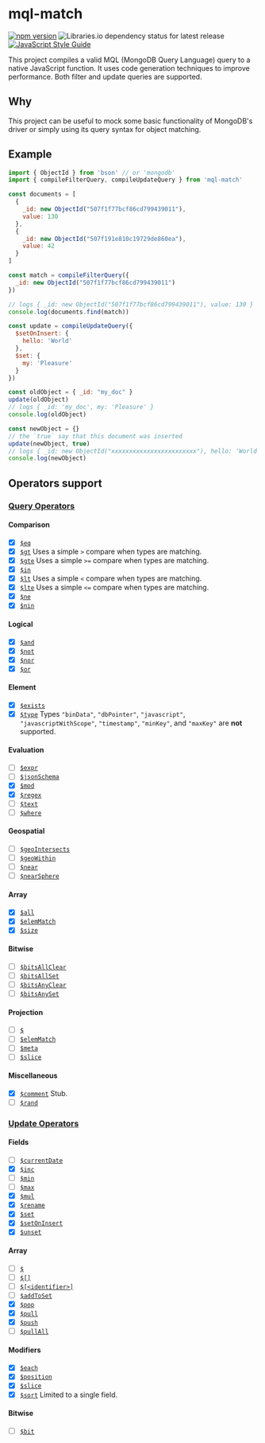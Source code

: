 # mql-match

[![npm version](https://badge.fury.io/js/mql-match.svg)](https://badge.fury.io/js/mql-match)
![Libraries.io dependency status for latest release](https://img.shields.io/librariesio/release/npm/mql-match)
[![JavaScript Style Guide](https://img.shields.io/badge/code_style-standard-brightgreen.svg)](https://standardjs.com)

This project compiles a valid MQL (MongoDB Query Language) query to a native JavaScript function. It uses code generation techniques to improve performance. Both filter and update queries are supported.

## Why

This project can be useful to mock some basic functionality of MongoDB's driver or simply using its query syntax for object matching.

## Example

```javascript
import { ObjectId } from 'bson' // or 'mongodb'
import { compileFilterQuery, compileUpdateQuery } from 'mql-match'

const documents = [
  {
    _id: new ObjectId("507f1f77bcf86cd799439011"),
    value: 130
  },
  {
    _id: new ObjectId("507f191e810c19729de860ea"),
    value: 42
  }
]

const match = compileFilterQuery({
  _id: new ObjectId("507f1f77bcf86cd799439011")
})

// logs { _id: new ObjectId("507f1f77bcf86cd799439011"), value: 130 }
console.log(documents.find(match))

const update = compileUpdateQuery({
  $setOnInsert: {
    hello: 'World'
  },
  $set: {
    my: 'Pleasure'
  }
})

const oldObject = { _id: "my_doc" }
update(oldObject)
// logs { _id: 'my_doc', my: 'Pleasure' }
console.log(oldObject)

const newObject = {}
// the `true` say that this document was inserted
update(newObject, true)
// logs { _id: new ObjectId("xxxxxxxxxxxxxxxxxxxxxxxx"), hello: 'World', my: 'Pleasure' }
console.log(newObject)
```

## Operators support

### [Query Operators](https://docs.mongodb.com/manual/reference/operator/query/)

#### Comparison

- [x] [`$eq`](https://www.mongodb.com/docs/manual/reference/operator/query/eq/)
- [x] [`$gt`](https://www.mongodb.com/docs/manual/reference/operator/query/gt/) Uses a simple `>` compare when types are matching.
- [x] [`$gte`](https://www.mongodb.com/docs/manual/reference/operator/query/gte/) Uses a simple `>=` compare when types are matching.
- [x] [`$in`](https://www.mongodb.com/docs/manual/reference/operator/query/in/)
- [x] [`$lt`](https://www.mongodb.com/docs/manual/reference/operator/query/lt/) Uses a simple `<` compare when types are matching.
- [x] [`$lte`](https://www.mongodb.com/docs/manual/reference/operator/query/lte/) Uses a simple `<=` compare when types are matching.
- [x] [`$ne`](https://www.mongodb.com/docs/manual/reference/operator/query/ne/)
- [x] [`$nin`](https://www.mongodb.com/docs/manual/reference/operator/query/nin/)

#### Logical

- [x] [`$and`](https://www.mongodb.com/docs/manual/reference/operator/query/and/)
- [x] [`$not`](https://www.mongodb.com/docs/manual/reference/operator/query/not/)
- [x] [`$nor`](https://www.mongodb.com/docs/manual/reference/operator/query/nor/)
- [x] [`$or`](https://www.mongodb.com/docs/manual/reference/operator/query/or/)

#### Element

- [x] [`$exists`](https://www.mongodb.com/docs/manual/reference/operator/query/exists/)
- [x] [`$type`](https://www.mongodb.com/docs/manual/reference/operator/query/type/) Types `"binData"`, `"dbPointer"`, `"javascript"`, `"javascriptWithScope"`, `"timestamp"`, `"minKey"`, and `"maxKey"` are **not** supported.

#### Evaluation

- [ ] [`$expr`](https://www.mongodb.com/docs/manual/reference/operator/query/expr/)
- [ ] [`$jsonSchema`](https://www.mongodb.com/docs/manual/reference/operator/query/jsonSchema/)
- [x] [`$mod`](https://www.mongodb.com/docs/manual/reference/operator/query/mod/)
- [x] [`$regex`](https://www.mongodb.com/docs/manual/reference/operator/query/regex/)
- [ ] [`$text`](https://www.mongodb.com/docs/manual/reference/operator/query/text/)
- [ ] [`$where`](https://www.mongodb.com/docs/manual/reference/operator/query/where/)

#### Geospatial

- [ ] [`$geoIntersects`](https://www.mongodb.com/docs/manual/reference/operator/query/geoIntersects/)
- [ ] [`$geoWithin`](https://www.mongodb.com/docs/manual/reference/operator/query/geoWithin/)
- [ ] [`$near`](https://www.mongodb.com/docs/manual/reference/operator/query/near/)
- [ ] [`$nearSphere`](https://www.mongodb.com/docs/manual/reference/operator/query/nearSphere/)

#### Array

- [x] [`$all`](https://www.mongodb.com/docs/manual/reference/operator/query/all/)
- [x] [`$elemMatch`](https://www.mongodb.com/docs/manual/reference/operator/query/elemMatch/)
- [x] [`$size`](https://www.mongodb.com/docs/manual/reference/operator/query/size/)

#### Bitwise

- [ ] [`$bitsAllClear`](https://www.mongodb.com/docs/manual/reference/operator/query/bitsAllClear/)
- [ ] [`$bitsAllSet`](https://www.mongodb.com/docs/manual/reference/operator/query/bitsAllSet/)
- [ ] [`$bitsAnyClear`](https://www.mongodb.com/docs/manual/reference/operator/query/bitsAnyClear/)
- [ ] [`$bitsAnySet`](https://www.mongodb.com/docs/manual/reference/operator/query/bitsAnySet/)

#### Projection

- [ ] [`$`](https://www.mongodb.com/docs/manual/reference/operator/projection/positional/)
- [ ] [`$elemMatch`](https://www.mongodb.com/docs/manual/reference/operator/query/elemMatch/)
- [ ] [`$meta`](https://www.mongodb.com/docs/manual/reference/operator/query/meta/)
- [ ] [`$slice`](https://www.mongodb.com/docs/manual/reference/operator/query/slice/)

#### Miscellaneous

- [x] [`$comment`](https://www.mongodb.com/docs/manual/reference/operator/query/comment/) Stub.
- [ ] [`$rand`](https://www.mongodb.com/docs/manual/reference/operator/query/rand/)

### [Update Operators](https://www.mongodb.com/docs/manual/reference/operator/update/)

#### Fields

- [ ] [`$currentDate`](https://www.mongodb.com/docs/manual/reference/operator/update/currentDate/)
- [x] [`$inc`](https://www.mongodb.com/docs/manual/reference/operator/update/inc/)
- [ ] [`$min`](https://www.mongodb.com/docs/manual/reference/operator/update/min/)
- [ ] [`$max`](https://www.mongodb.com/docs/manual/reference/operator/update/max/)
- [x] [`$mul`](https://www.mongodb.com/docs/manual/reference/operator/update/mul/)
- [x] [`$rename`](https://www.mongodb.com/docs/manual/reference/operator/update/rename/)
- [x] [`$set`](https://www.mongodb.com/docs/manual/reference/operator/update/set/)
- [x] [`$setOnInsert`](https://www.mongodb.com/docs/manual/reference/operator/update/setOnInsert/)
- [x] [`$unset`](https://www.mongodb.com/docs/manual/reference/operator/update/unset/)

#### Array

- [ ] [`$`](https://www.mongodb.com/docs/manual/reference/operator/update/positional/)
- [ ] [`$[]`](https://www.mongodb.com/docs/manual/reference/operator/update/positional-all/)
- [ ] [`$[<identifier>]`](https://www.mongodb.com/docs/manual/reference/operator/update/positional-filtered/)
- [ ] [`$addToSet`](https://www.mongodb.com/docs/manual/reference/operator/update/addToSet/)
- [x] [`$pop`](https://www.mongodb.com/docs/manual/reference/operator/update/pop/)
- [x] [`$pull`](https://www.mongodb.com/docs/manual/reference/operator/update/pull/)
- [x] [`$push`](https://www.mongodb.com/docs/manual/reference/operator/update/push/)
- [ ] [`$pullAll`](https://www.mongodb.com/docs/manual/reference/operator/update/pullAll/)

#### Modifiers

- [x] [`$each`](https://www.mongodb.com/docs/manual/reference/operator/update/each/)
- [x] [`$position`](https://www.mongodb.com/docs/manual/reference/operator/update/position/)
- [x] [`$slice`](https://www.mongodb.com/docs/manual/reference/operator/update/slice/)
- [x] [`$sort`](https://www.mongodb.com/docs/manual/reference/operator/update/sort/) Limited to a single field.

#### Bitwise

- [ ] [`$bit`](https://www.mongodb.com/docs/manual/reference/operator/update/bit/)
